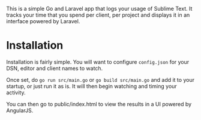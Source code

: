 This is a simple Go and Laravel app that logs your usage of Sublime Text. It tracks your time that you spend per client, per project and displays it in an interface powered by Laravel.

# Installation

Installation is fairly simple. You will want to configure `config.json` for your DSN, editor and client names to watch.

Once set, do `go run src/main.go` or `go build src/main.go` and add it to your startup, or just run it as is. It will then begin watching and timing your activity.

You can then go to public/index.html to view the results in a UI powered by AngularJS.
